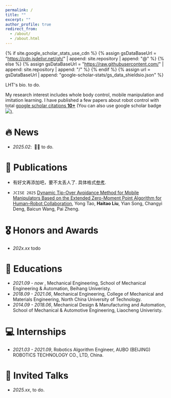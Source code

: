 ```yaml
---
permalink: /
title: ""
excerpt: ""
author_profile: true
redirect_from: 
  - /about/
  - /about.html
---
```


{% if site.google_scholar_stats_use_cdn %}
{% assign gsDataBaseUrl = "https://cdn.jsdelivr.net/gh/" | append: site.repository | append: "@" %}
{% else %}
{% assign gsDataBaseUrl = "https://raw.githubusercontent.com/" | append: site.repository | append: "/" %}
{% endif %}
{% assign url = gsDataBaseUrl | append: "google-scholar-stats/gs_data_shieldsio.json" %}

<span class='anchor' id='about-me'></span>

LHT's bio.
to do. 

My research interest includes whole body control, mobile manipulation and imitation learning. I have published a few papers about robot control with total <a href='https://scholar.google.com/citations?user=WKIU5NoAAAAJ'>google scholar citations <strong><span id='total_cit'>10+</span></strong></a> (You can also use google scholar badge <a href='https://scholar.google.com/citations?user=WKIU5NoAAAAJ'><img src="https://img.shields.io/endpoint?url={{ url | url_encode }}&logo=Google%20Scholar&labelColor=f6f6f6&color=9cf&style=flat&label=citations"></a>).


# 🔥 News
- *2025.02*: &nbsp;🎉🎉 to do. 


# 📝 Publications 

- 有好文再添加吧，要不太丢人了. 具体格式[参考](https://github.com/RayeRen/acad-homepage.github.io/blob/main/_pages/about.md).

- ``JCISE 2025`` [Dynamic Tip-Over Avoidance Method for Mobile Manipulators Based on the Extended Zero-Moment Point Algorithm for Human–Robot Collaboration](https://asmedigitalcollection.asme.org/computingengineering/article-abstract/doi/10.1115/1.4067523/1211021/DYNAMIC-TIP-OVER-AVOIDANCE-METHOD-FOR-MOBILE?redirectedFrom=fulltext), Yong Tao, **Haitao Liu**, Yian Song, Changyi Deng, Baicun Wang, Pai Zheng.

# 🎖 Honors and Awards
- *202x.xx* todo 

# 📖 Educations
- *2021.09 - now*    , Mechanical Engineering, School of Mechanical Engineering & Automation, Beihang Univeristy. 
- *2018.09 - 2021.06*, Mechanical Engineering, College of Mechanical and Materials Engineering, North China University of Technology.
- *2014.09 - 2018.06*, Mechanical Design & Manufacturing and Automation, School of Mechanical & Automotive Engineering, Liaocheng Univeristy. 

# 💻 Internships
- *2021.03 - 2021.09*, Robotics Algorithm Engineer, AUBO (BEIJING) ROBOTICS TECHNOLOGY CO., LTD, China.

# 💬 Invited Talks
- *2025.xx*, to do. 

